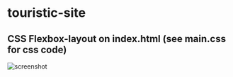 # touristic-site

##  CSS Flexbox-layout on index.html (see main.css for css code)
![screenshot](https://user-images.githubusercontent.com/44479460/47560631-14badb00-d919-11e8-88a9-db2d7a395065.jpg)


